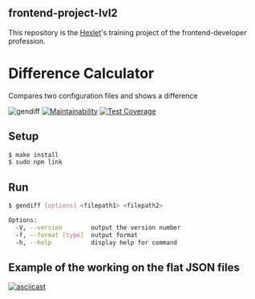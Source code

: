 ## frontend-project-lvl2

This repository is the [Hexlet](https://ru.hexlet.io/professions/frontend/projects/46)'s training project of the frontend-developer profession.

# Difference Calculator
Compares two configuration files and shows a difference

![gendiff](https://github.com/alex-yevs/frontend-project-lvl2/workflows/gendiff/badge.svg)
[![Maintainability](https://api.codeclimate.com/v1/badges/f499ef83c81c2b9b70ac/maintainability)](https://codeclimate.com/github/alex-yevs/frontend-project-lvl2/maintainability)
[![Test Coverage](https://api.codeclimate.com/v1/badges/f499ef83c81c2b9b70ac/test_coverage)](https://codeclimate.com/github/alex-yevs/frontend-project-lvl2/test_coverage)

## Setup

```sh
$ make install
$ sudo npm link
```

## Run

```sh
$ gendiff [options] <filepath1> <filepath2>
```
```sh
Options:
  -V, --version        output the version number
  -f, --format [type]  output format
  -h, --help           display help for command
```
## Example of the working on the flat JSON files
[![asciicast](https://asciinema.org/a/qQK3qArtIRdCA1kvDbkmNBvg7.svg)](https://asciinema.org/a/qQK3qArtIRdCA1kvDbkmNBvg7)